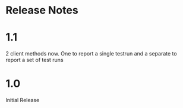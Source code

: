# Release Notes

# 1.1

2 client methods now.  One to report a single testrun and a separate to report a set of test runs

# 1.0

Initial Release